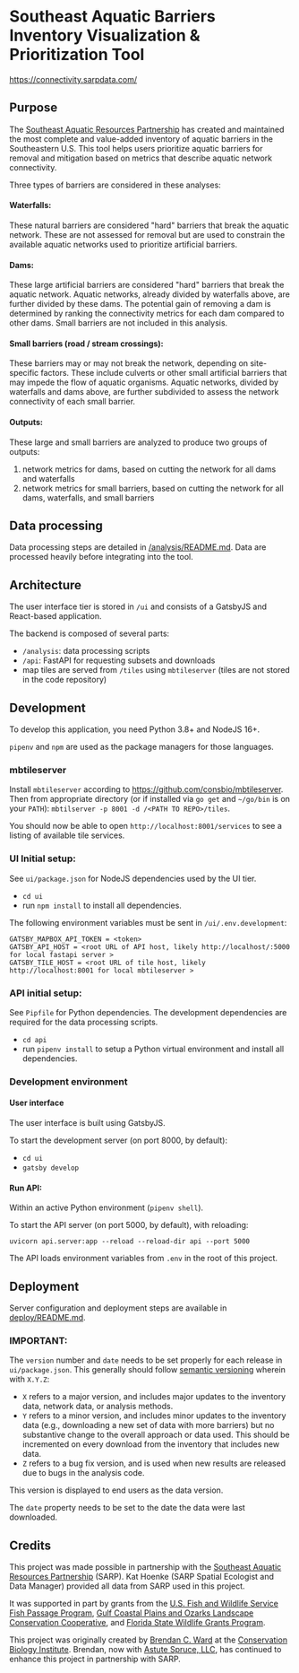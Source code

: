 # Southeast Aquatic Barriers Inventory Visualization & Prioritization Tool

https://connectivity.sarpdata.com/

## Purpose

The [Southeast Aquatic Resources Partnership](https://southeastaquatics.net) has created and maintained the most complete and value-added inventory of aquatic barriers in the Southeastern U.S. This tool helps users prioritize aquatic barriers for removal and mitigation based on metrics that describe aquatic network connectivity.

Three types of barriers are considered in these analyses:

#### Waterfalls:

These natural barriers are considered "hard" barriers that break the aquatic network. These are not assessed for removal but are used to constrain the available aquatic networks used to prioritize artificial barriers.

#### Dams:

These large artificial barriers are considered "hard" barriers that break the aquatic network. Aquatic networks, already divided by waterfalls above, are further divided by these dams. The potential gain of removing a dam is determined by ranking the connectivity metrics for each dam compared to other dams. Small barriers are not included in this analysis.

#### Small barriers (road / stream crossings):

These barriers may or may not break the network, depending on site-specific factors. These include culverts or other small artificial barriers that may impede the flow of aquatic organisms. Aquatic networks, divided by waterfalls and dams above, are further subdivided to assess the network connectivity of each small barrier.

#### Outputs:

These large and small barriers are analyzed to produce two groups of outputs:

1. network metrics for dams, based on cutting the network for all dams and waterfalls
2. network metrics for small barriers, based on cutting the network for all dams, waterfalls, and small barriers

## Data processing

Data processing steps are detailed in [/analysis/README.md](analysis). Data are processed heavily before integrating into the tool.

## Architecture

The user interface tier is stored in `/ui` and consists of a GatsbyJS and React-based application.

The backend is composed of several parts:

- `/analysis`: data processing scripts
- `/api`: FastAPI for requesting subsets and downloads
- map tiles are served from `/tiles` using `mbtileserver` (tiles are not stored in the code repository)

## Development

To develop this application, you need Python 3.8+ and NodeJS 16+.

`pipenv` and `npm` are used as the package managers for those languages.

### mbtileserver

Install `mbtileserver` according to https://github.com/consbio/mbtileserver.
Then from appropriate directory (or if installed via `go get` and `~/go/bin` is on your `PATH`): `mbtilserver -p 8001 -d /<PATH TO REPO>/tiles`.

You should now be able to open `http://localhost:8001/services` to see a listing of available tile services.

### UI Initial setup:

See `ui/package.json` for NodeJS dependencies used by the UI tier.

- `cd ui`
- run `npm install` to install all dependencies.

The following environment variables must be sent in `/ui/.env.development`:

```
GATSBY_MAPBOX_API_TOKEN = <token>
GATSBY_API_HOST = <root URL of API host, likely http://localhost/:5000 for local fastapi server >
GATSBY_TILE_HOST = <root URL of tile host, likely http://localhost:8001 for local mbtileserver >
```

### API initial setup:

See `Pipfile` for Python dependencies. The development dependencies are required for the data processing scripts.

- `cd api`
- run `pipenv install` to setup a Python virtual environment and install all dependencies.

### Development environment

#### User interface

The user interface is built using GatsbyJS.

To start the development server (on port 8000, by default):

- `cd ui`
- `gatsby develop`

#### Run API:

Within an active Python environment (`pipenv shell`).

To start the API server (on port 5000, by default), with reloading:

```
uvicorn api.server:app --reload --reload-dir api --port 5000
```

The API loads environment variables from `.env` in the root of this project.

## Deployment

Server configuration and deployment steps are available in [deploy/README.md](deploy/README.md).

### IMPORTANT:

The `version` number and `date` needs to be set properly for each release in `ui/package.json`.
This generally should follow [semantic versioning](https://semver.org/) wherein with `X.Y.Z`:

- `X` refers to a major version, and includes major updates to the inventory data, network data, or analysis methods.
- `Y` refers to a minor version, and includes minor updates to the inventory data (e.g., downloading a new set of data with more barriers) but no substantive change to the overall approach or data used. This should be incremented on every download from the inventory that includes new data.
- `Z` refers to a bug fix version, and is used when new results are released due to bugs in the analysis code.

This version is displayed to end users as the data version.

The `date` property needs to be set to the date the data were last downloaded.

## Credits

This project was made possible in partnership with the [Southeast Aquatic Resources Partnership](https://southeastaquatics.net/) (SARP). Kat Hoenke (SARP Spatial Ecologist and Data Manager) provided all data from SARP used in this project.

It was supported in part by grants from the [U.S. Fish and Wildlife Service Fish Passage Program](https://www.fws.gov/fisheries/fish-passage.html), [Gulf Coastal Plains and Ozarks Landscape Conservation Cooperative](https://gcpolcc.org/), and [Florida State Wildlife Grants Program](https://myfwc.com/conservation/special-initiatives/fwli/grant/).

This project was originally created by [Brendan C. Ward](https://github.com/brendan-ward) at the [Conservation Biology Institute](https://consbio.org/). Brendan, now with [Astute Spruce, LLC](https://astutespruce.com/), has continued to enhance this project in partnership with SARP.
